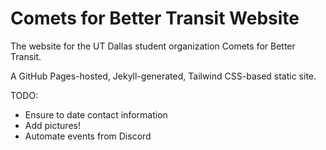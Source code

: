 # Comets for Better Transit Website

The website for the UT Dallas student organization Comets for Better Transit.

A GitHub Pages-hosted, Jekyll-generated, Tailwind CSS-based static site.

TODO:
* Ensure to date contact information
* Add pictures!
* Automate events from Discord
